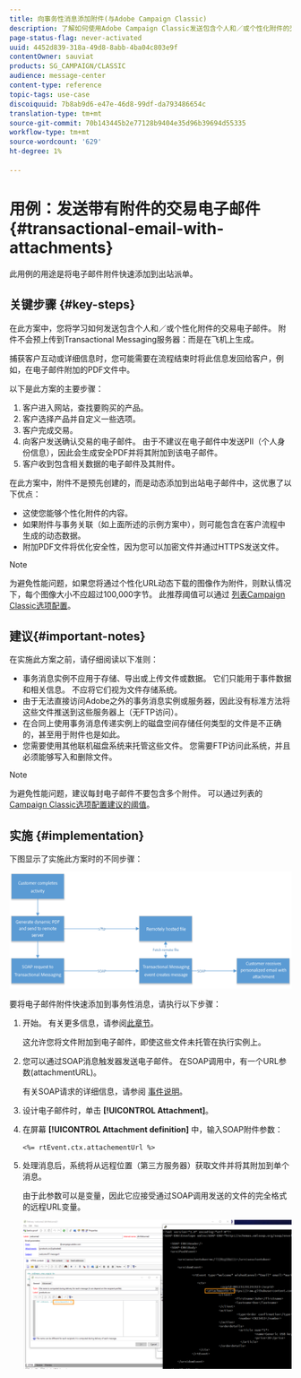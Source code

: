 ```yaml
---
title: 向事务性消息添加附件(与Adobe Campaign Classic)
description: 了解如何使用Adobe Campaign Classic发送包含个人和／或个性化附件的交易电子邮件
page-status-flag: never-activated
uuid: 4452d839-318a-49d8-8abb-4ba04c803e9f
contentOwner: sauviat
products: SG_CAMPAIGN/CLASSIC
audience: message-center
content-type: reference
topic-tags: use-case
discoiquuid: 7b8ab9d6-e47e-46d8-99df-da793486654c
translation-type: tm+mt
source-git-commit: 70b143445b2e77128b9404e35d96b39694d55335
workflow-type: tm+mt
source-wordcount: '629'
ht-degree: 1%

---
```



# 用例：发送带有附件的交易电子邮件{#transactional-email-with-attachments}

此用例的用途是将电子邮件附件快速添加到出站派单。

## 关键步骤 {#key-steps}

在此方案中，您将学习如何发送包含个人和／或个性化附件的交易电子邮件。 附件不会预上传到Transactional Messaging服务器：而是在飞机上生成。

捕获客户互动或详细信息时，您可能需要在流程结束时将此信息发回给客户，例如，在电子邮件附加的PDF文件中。

以下是此方案的主要步骤：

1. 客户进入网站，查找要购买的产品。
1. 客户选择产品并自定义一些选项。
1. 客户完成交易。
1. 向客户发送确认交易的电子邮件。 由于不建议在电子邮件中发送PII（个人身份信息），因此会生成安全PDF并将其附加到该电子邮件。
1. 客户收到包含相关数据的电子邮件及其附件。

在此方案中，附件不是预先创建的，而是动态添加到出站电子邮件中，这优惠了以下优点：

* 这使您能够个性化附件的内容。
* 如果附件与事务关联（如上面所述的示例方案中），则可能包含在客户流程中生成的动态数据。
* 附加PDF文件将优化安全性，因为您可以加密文件并通过HTTPS发送文件。

>[!NOTE]
>
>为避免性能问题，如果您将通过个性化URL动态下载的图像作为附件，则默认情况下，每个图像大小不应超过100,000字节。 此推荐阈值可以通过 [列表Campaign Classic选项配置](../../installation/using/configuring-campaign-options.md#delivery)。

## 建议{#important-notes}

在实施此方案之前，请仔细阅读以下准则：

* 事务消息实例不应用于存储、导出或上传文件或数据。 它们只能用于事件数据和相关信息。 不应将它们视为文件存储系统。
* 由于无法直接访问Adobe之外的事务消息实例或服务器，因此没有标准方法将这些文件推送到这些服务器上（无FTP访问）。
* 在合同上使用事务消息传递实例上的磁盘空间存储任何类型的文件是不正确的，甚至用于附件也是如此。
* 您需要使用其他联机磁盘系统来托管这些文件。 您需要FTP访问此系统，并且必须能够写入和删除文件。

>[!NOTE]
>
>为避免性能问题，建议每封电子邮件不要包含多个附件。 可以通过列表的 [Campaign Classic选项配置建议的阈值](../../installation/using/configuring-campaign-options.md#delivery)。

## 实施 {#implementation}

下图显示了实施此方案时的不同步骤：

![](assets/message-center-uc1.png)

要将电子邮件附件快速添加到事务性消息，请执行以下步骤：

1. 开始。 有关更多信息，请参阅[此章节](../../delivery/using/attaching-files.md#attach-a-personalized-file)。

   这允许您将文件附加到电子邮件，即使这些文件未托管在执行实例上。

1. 您可以通过SOAP消息触发器发送电子邮件。 在SOAP调用中，有一个URL参数(attachmentURL)。

   有关SOAP请求的详细信息，请参阅 [事件说明](../../message-center/using/event-description.md)。

1. 设计电子邮件时，单击 **[!UICONTROL Attachment]**。

1. 在屏幕 **[!UICONTROL Attachment definition]** 中，输入SOAP附件参数：

   ```
   <%= rtEvent.ctx.attachementUrl %>
   ```

1. 处理消息后，系统将从远程位置（第三方服务器）获取文件并将其附加到单个消息。

   由于此参数可以是变量，因此它应接受通过SOAP调用发送的文件的完全格式的远程URL变量。

   ![](assets/message-center-uc2.png)
